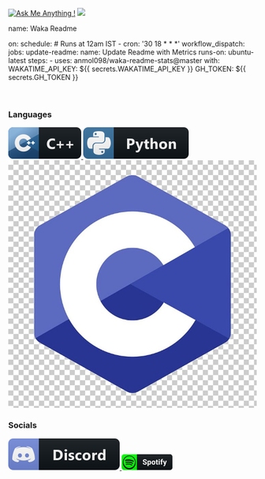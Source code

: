 [![Ask Me Anything !](https://img.shields.io/badge/Ask%20me-anything-1abc9c.svg)](https://GitHub.com/Naereen/ama)
![](https://komarev.com/ghpvc/?username=dxrshxnw&style=for-the-badge&abbreviated=true)


<!--START_SECTION:waka-->
<!--END_SECTION:waka-->

name: Waka Readme

on:
  schedule:
    # Runs at 12am IST
    - cron: '30 18 * * *'
  workflow_dispatch:
jobs:
  update-readme:
    name: Update Readme with Metrics
    runs-on: ubuntu-latest
    steps:
      - uses: anmol098/waka-readme-stats@master
        with:
          WAKATIME_API_KEY: ${{ secrets.WAKATIME_API_KEY }}
          GH_TOKEN: ${{ secrets.GH_TOKEN }}
<br><br><br>
### Languages

<p align="left">
  <a href="#">
      <img src="images/cpp.svg" alt="cpp badge" style="vertical-align:top margin:6px 4px">
  </a>  
  <a href="#">
      <img src="images/python.svg" alt="python badge" style="vertical-align:top margin:6px 4px">
  </a>
  <a href="#">
      <img src="images/c.svg" alt="c badge" style="vertical-align:top margin:6px 4px">
  </a>
</p>  


### Socials
<p align="left">
  <a href="#">
      <img src="images/discord.svg" alt="discord badge" style="vertical-align:top margin:6px 4px">
  </a>  
  <a href="#">
      <img src="images/spotify.png" alt="spotify badge" style="vertical-align:top margin:6px 4px">
  </a>
</p>  
<!--
**dxrshxnw/dxrshxnw** is a ✨ _special_ ✨ repository because its `README.md` (this file) appears on your GitHub profile.

Here are some ideas to get you started:

- 🔭 I’m currently working on ...
- 🌱 I’m currently learning ...
- 👯 I’m looking to collaborate on ...
- 🤔 I’m looking for help with ...
- 💬 Ask me about ...
- 📫 How to reach me: ...
- 😄 Pronouns: ...
- ⚡ Fun fact: ...
-->
